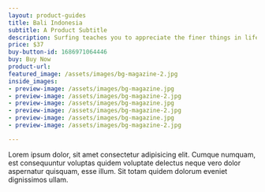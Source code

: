 ```yaml
---
layout: product-guides
title: Bali Indonesia
subtitle: A Product Subtitle
description: Surfing teaches you to appreciate the finer things in life, to be present, live in the moment and just breath
price: $37
buy-button-id: 1686971064446
buy: Buy Now
product-url: 
featured_image: /assets/images/bg-magazine-2.jpg
inside_images:
- preview-image: /assets/images/bg-magazine.jpg
- preview-image: /assets/images/bg-magazine-2.jpg
- preview-image: /assets/images/bg-magazine.jpg
- preview-image: /assets/images/bg-magazine-2.jpg
- preview-image: /assets/images/bg-magazine.jpg
- preview-image: /assets/images/bg-magazine-2.jpg

---
```


Lorem ipsum dolor, sit amet consectetur adipisicing elit. Cumque numquam, est consequuntur voluptas quidem voluptate delectus neque vero dolor aspernatur quisquam, esse illum. Sit totam quidem dolorum eveniet dignissimos ullam.